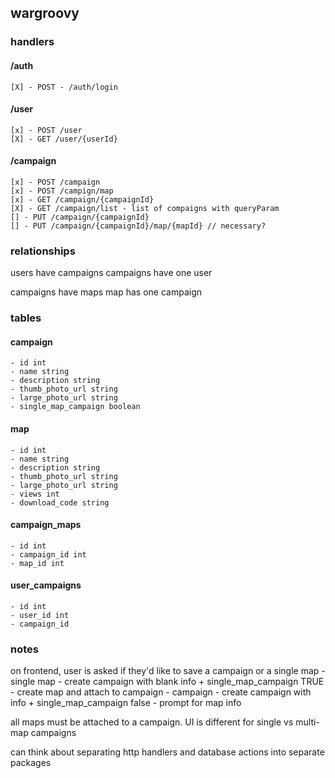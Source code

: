 ## wargroovy

### handlers

#### /auth
    [X] - POST - /auth/login

#### /user
    [x] - POST /user
    [X] - GET /user/{userId}

#### /campaign
    [x] - POST /campaign
    [x] - POST /campign/map
    [x] - GET /campaign/{campaignId}
    [X] - GET /campaign/list - list of compaigns with queryParam
    [] - PUT /campaign/{campaignId}
    [] - PUT /campaign/{campaignId}/map/{mapId} // necessary?


### relationships

users have campaigns
campaigns have one user

campaigns have maps
map has one campaign


### tables

#### campaign
    - id int
    - name string
    - description string
    - thumb_photo_url string
    - large_photo_url string
    - single_map_campaign boolean

#### map
    - id int
    - name string
    - description string
    - thumb_photo_url string
    - large_photo_url string
    - views int
    - download_code string

#### campaign_maps
    - id int
    - campaign_id int
    - map_id int

#### user_campaigns
    - id int
    - user_id int
    - campaign_id


### notes

on frontend, user is asked if they'd like to save a campaign or a single map
    - single map
        - create campaign with blank info + single_map_campaign TRUE
        - create map and attach to campaign
    - campaign
        - create campaign with info + single_map_campaign false
        - prompt for map info

all maps must be attached to a campaign. UI is different for single vs multi-map campaigns

can think about separating http handlers and database actions into separate packages